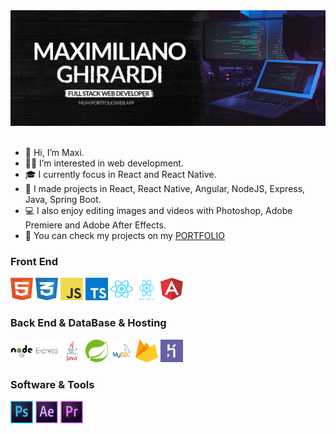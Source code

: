 <a href="https://mgm-portfolio.web.app/portfolio/mgmaxi">
  <img alt="cover" src="https://raw.githubusercontent.com/mgmaxi/mgmaxi/main/assets/cover/portada.png" />
</a>
<br><br>

  - 👋 Hi, I’m Maxi.
  - :man_technologist: I’m interested in web development.
  - 🎓 I currently focus in React and React Native.
  -  🚀 I made projects in React, React Native, Angular, NodeJS, Express, Java, Spring Boot.
  -  :computer: I also enjoy editing images and videos with Photoshop, Adobe Premiere and Adobe After Effects.
  -  👀 You can check my projects on my [PORTFOLIO](https://mgm-portfolio.web.app/portfolio/mgmaxi)


### Front End

<p align="left">
                                <a href="https://developer.mozilla.org/en-US/docs/Glossary/HTML5" target="_blank" rel="noreferrer"><img src="https://raw.githubusercontent.com/mgmaxi/mgmaxi/cea64328207e19aab64ea10a55c0c3021d4cf12d/assets/technologies/logoHTML.svg" width="36" height="36" alt="HTML5" /></a>
                                <a href="https://www.w3.org/TR/CSS/#css" target="_blank" rel="noreferrer"><img src="https://raw.githubusercontent.com/mgmaxi/mgmaxi/cea64328207e19aab64ea10a55c0c3021d4cf12d/assets/technologies/logoCSS.svg" width="36" height="36" alt="CSS3" /></a>
                                <a href="https://developer.mozilla.org/en-US/docs/Web/JavaScript" target="_blank" rel="noreferrer"><img src="https://raw.githubusercontent.com/mgmaxi/mgmaxi/cea64328207e19aab64ea10a55c0c3021d4cf12d/assets/technologies/logo-JS.svg" width="36" height="36" alt="JavaScript" /></a>
                                <a href="https://www.typescriptlang.org/" target="_blank" rel="noreferrer"><img src="https://raw.githubusercontent.com/mgmaxi/mgmaxi/cea64328207e19aab64ea10a55c0c3021d4cf12d/assets/technologies/logoTypescript.svg" width="36" height="36" alt="TypeScript" /></a>
  <a href="https://reactjs.org/" target="_blank" rel="noreferrer"><img src="https://raw.githubusercontent.com/mgmaxi/mgmaxi/cea64328207e19aab64ea10a55c0c3021d4cf12d/assets/technologies/logoReact.svg" width="36" height="36" alt="React" /></a>
  <a href="https://reactnative.dev" target="_blank" rel="noreferrer"><img src="https://raw.githubusercontent.com/mgmaxi/mgmaxi/cea64328207e19aab64ea10a55c0c3021d4cf12d/assets/technologies/logoReactNative.svg" width="36" height="36" alt="React Native" /></a>
                                <a href="https://angular.io/" target="_blank" rel="noreferrer"><img src="https://raw.githubusercontent.com/mgmaxi/mgmaxi/cea64328207e19aab64ea10a55c0c3021d4cf12d/assets/technologies/logoAngular.svg" width="36" height="36" alt="Angular" /></a>
</p>
  
### Back End & DataBase & Hosting
<p align="left">
                                <a href="https://nodejs.org/en/" target="_blank" rel="noreferrer"><img src="https://github.com/mgmaxi/mgmaxi/blob/main/assets/technologies/logoNode.png?raw=true" width="36" height="36" alt="NodeJS" /></a>
                                <a href="https://expressjs.com/" target="_blank" rel="noreferrer"><img src="https://github.com/mgmaxi/mgmaxi/blob/main/assets/technologies/logoExpress.png?raw=true" width="36" height="36" alt="Express" /></a>
  <a href="https://www.oracle.com/java/technologies/downloads/" target="_blank" rel="noreferrer"><img src="https://raw.githubusercontent.com/mgmaxi/mgmaxi/cea64328207e19aab64ea10a55c0c3021d4cf12d/assets/technologies/logoJava.svg" width="36" height="36" alt="NodeJS" /></a>
  <a href="https://spring.io/projects/spring-boot" target="_blank" rel="noreferrer"><img src="https://raw.githubusercontent.com/mgmaxi/mgmaxi/cea64328207e19aab64ea10a55c0c3021d4cf12d/assets/technologies/logoSpringBoot.svg" width="36" height="36" alt="NodeJS" /></a>
                                <a href="https://www.mysql.com/" target="_blank" rel="noreferrer"><img src="https://github.com/mgmaxi/mgmaxi/blob/main/assets/technologies/logoMySQL.png?raw=true" width="36" height="36" alt="MySQL" /></a>
                                <a href="https://firebase.google.com/" target="_blank" rel="noreferrer"><img src="https://raw.githubusercontent.com/mgmaxi/mgmaxi/cea64328207e19aab64ea10a55c0c3021d4cf12d/assets/technologies/logoFirebase.svg" width="36" height="36" alt="Firebase" /></a>
                                <a href="https://www.heroku.com/" target="_blank" rel="noreferrer"><img src="https://raw.githubusercontent.com/mgmaxi/mgmaxi/cea64328207e19aab64ea10a55c0c3021d4cf12d/assets/technologies/logoHeroku.svg" width="36" height="36" alt="Heroku" /></a>
</p>
  
### Software & Tools
<p align="left">
                                <a href="https://www.adobe.com/uk/products/photoshop.html" target="_blank" rel="noreferrer"><img src="https://raw.githubusercontent.com/mgmaxi/mgmaxi/cea64328207e19aab64ea10a55c0c3021d4cf12d/assets/technologies/logoPS.svg" width="36" height="36" alt="Photoshop" /></a>
                                <a href="https://www.adobe.com/uk/products/aftereffects.html" target="_blank" rel="noreferrer"><img src="https://raw.githubusercontent.com/mgmaxi/mgmaxi/cea64328207e19aab64ea10a55c0c3021d4cf12d/assets/technologies/logoAAE.svg" width="36" height="36" alt="After Effects" /></a>
                                <a href="https://www.adobe.com/uk/products/premiere.html" target="_blank" rel="noreferrer"><img src="https://raw.githubusercontent.com/mgmaxi/mgmaxi/cea64328207e19aab64ea10a55c0c3021d4cf12d/assets/technologies/logoAP.svg" width="36" height="36" alt="Premiere Pro" /></a>
</p>
